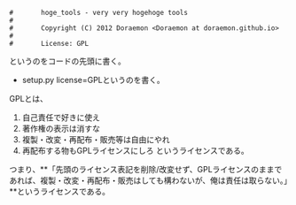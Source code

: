 ```
#       hoge_tools - very very hogehoge tools
#
#       Copyright (C) 2012 Doraemon <Doraemon at doraemon.github.io>
#
#       License: GPL
```

というのをコードの先頭に書く。

* setup.py
license=GPLというのを書く。

GPLとは、
1. 自己責任で好きに使え
2. 著作権の表示は消すな
3. 複製・改変・再配布・販売等は自由にやれ
4. 再配布する物もGPLライセンスにしろ
というライセンスである。

つまり、**「先頭のライセンス表記を削除/改変せず、GPLライセンスのままであれば、複製・改変・再配布・販売はしても構わないが、俺は責任は取らない。」**というライセンスである。

